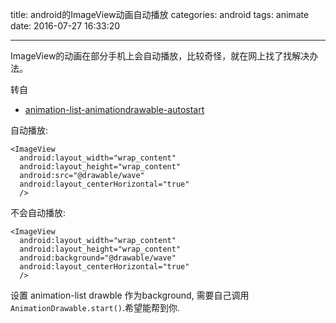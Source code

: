 title: android的ImageView动画自动播放
categories: android
tags: animate
date: 2016-07-27 16:33:20

---

<!--head-->

ImageView的动画在部分手机上会自动播放，比较奇怪，就在网上找了找解决办法。
<!--more-->
<!--body-->
转自

* [animation-list-animationdrawable-autostart](http://stackoverflow.com/questions/14220517/animation-list-animationdrawable-autostart)

自动播放:

```
<ImageView
  android:layout_width="wrap_content"
  android:layout_height="wrap_content"
  android:src="@drawable/wave"
  android:layout_centerHorizontal="true"
  />
```

不会自动播放:

```
<ImageView
  android:layout_width="wrap_content"
  android:layout_height="wrap_content"
  android:background="@drawable/wave"
  android:layout_centerHorizontal="true"
  />
```

设置 animation-list drawble 作为background, 需要自己调用`AnimationDrawable.start()`.希望能帮到你.